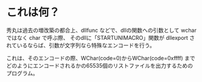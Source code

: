 # これは何？  
秀丸は過去の増改築の都合上、dllfunc などで、dllの関数への引数として wcharではなく char で呼ぶ際、
そのdllに「STARTUNIMACRO」関数が dllexport されているならば、引数が文字列なら特殊なエンコードを行う。

これは、そのエンコードの際、WChar(code=0)からWChar(code=0xffff) までどのようにエンコードされるかの65535個のリストファイルを出力するためのプログラム。

